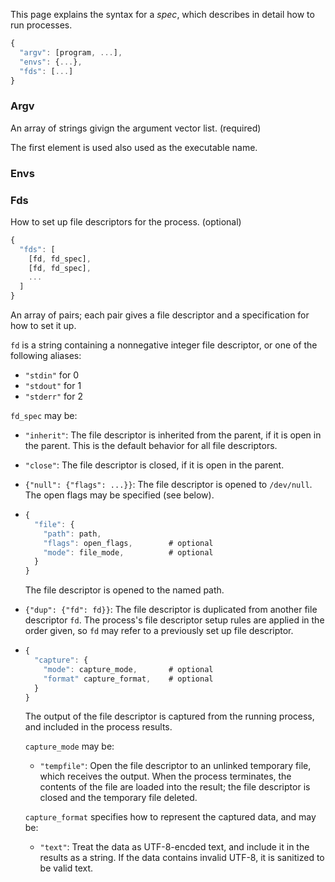 This page explains the syntax for a _spec_, which describes in detail how to run
processes.

```js
{
  "argv": [program, ...],
  "envs": {...},
  "fds": [...]
}
```

### Argv

An array of strings givign the argument vector list.  (required)

The first element is used also used as the executable name.


### Envs


### Fds

How to set up file descriptors for the process.  (optional)

```js
{
  "fds": [
    [fd, fd_spec],
    [fd, fd_spec],
    ...
  ]
}
```

An array of pairs; each pair gives a file descriptor and a specification for how
to set it up.

`fd` is a string containing a nonnegative integer file descriptor, or one of the
following aliases:
- `"stdin"` for 0
- `"stdout"` for 1
- `"stderr"` for 2

`fd_spec` may be:

- `"inherit"`: The file descriptor is inherited from the parent, if it is open
  in the parent.  This is the default behavior for all file descriptors.
  
- `"close"`: The file descriptor is closed, if it is open in the parent.

- `{"null": {"flags": ...}}`: The file descriptor is opened to `/dev/null`.  The
  open flags may be specified (see below).

- 
    ```js
    {
      "file": {
        "path": path,
        "flags": open_flags,        # optional
        "mode": file_mode,          # optional
      }
    }
    ```
  The file descriptor is opened to the named path.

- `{"dup": {"fd": fd}}`: The file descriptor is duplicated from another file
  descriptor `fd`.  The process's file descriptor setup rules are applied in the
  order given, so `fd` may refer to a previously set up file descriptor.

-
    ```js
    {
      "capture": {
        "mode": capture_mode,       # optional
        "format" capture_format,    # optional
      }
    }
    ```
  The output of the file descriptor is captured from the running process, and
  included in the process results.
    
  `capture_mode` may be: 

  - `"tempfile"`: Open the file descriptor to an unlinked temporary file, which
    receives the output.  When the process terminates, the contents of the file
    are loaded into the result; the file descriptor is closed and the temporary
    file deleted.
    
  `capture_format` specifies how to represent the captured data, and may be:
  
  - `"text"`: Treat the data as UTF-8-encded text, and include it in the results
    as a string.  If the data contains invalid UTF-8, it is sanitized to be valid
    text.
    
